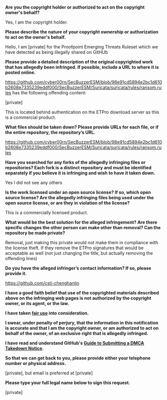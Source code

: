 **Are you the copyright holder or authorized to act on the copyright owner's behalf?**

Yes, I am the copyright holder.

**Please describe the nature of your copyright ownership or authorization to act on the owner's behalf.**

Hello, I am [private] for the Proofpoint Emerging Threats Ruleset which we have detected as being illegally shared on GitHUb

**Please provide a detailed description of the original copyrighted work that has allegedly been infringed. If possible, include a URL to where it is posted online.**

https://github.com/cyber00rn/SecBuzzerESM/blob/98e91cd5894e2bc1d610b2608e7335239eddf000/SecBuzzerESM/Suricata/suricata/rules/ransom.rules has the following offending content:

[private]

This is located behind authentication on the ETPro download server as this is a commercial product.

**What files should be taken down? Please provide URLs for each file, or if the entire repository, the repository’s URL.**

https://github.com/cyber00rn/SecBuzzerESM/blob/98e91cd5894e2bc1d610b2608e7335239eddf000/SecBuzzerESM/Suricata/suricata/rules/ransom.rules

**Have you searched for any forks of the allegedly infringing files or repositories? Each fork is a distinct repository and must be identified separately if you believe it is infringing and wish to have it taken down.**

Yes I did not see any others

**Is the work licensed under an open source license? If so, which open source license? Are the allegedly infringing files being used under the open source license, or are they in violation of the license?**

This is a commercially licensed product.

**What would be the best solution for the alleged infringement? Are there specific changes the other person can make other than removal? Can the repository be made private?**

Removal, just making this private would not make them in compliance with the license theft. If they remove the ETPro signatures that would be acceptable as well (not just changing the title, but actually removing the offending lines)

**Do you have the alleged infringer’s contact information? If so, please provide it.**

https://github.com/csti-chenghanlin

**I have a good faith belief that use of the copyrighted materials described above on the infringing web pages is not authorized by the copyright owner, or its agent, or the law.**

**I have taken <a href="https://www.lumendatabase.org/topics/22">fair use</a> into consideration.**

**I swear, under penalty of perjury, that the information in this notification is accurate and that I am the copyright owner, or am authorized to act on behalf of the owner, of an exclusive right that is allegedly infringed.**

**I have read and understand GitHub's <a href="https://docs.github.com/articles/guide-to-submitting-a-dmca-takedown-notice/">Guide to Submitting a DMCA Takedown Notice</a>.**

**So that we can get back to you, please provide either your telephone number or physical address.**

[private], but email is preferred at [private]

**Please type your full legal name below to sign this request.**

[private]
